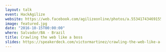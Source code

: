 ```yaml
---
layout: talk
event: HackAgilize
website: https://web.facebook.com/agilizeonline/photos/a.553417434691557.1073741825.463556850344283/1309636965736263/?type=3&_rdc=1&_rdr
image: featured.jpg
date: "2016-10-15T00:00:00"
where: Salvador/BA - Brazil
title: Crawling the web like a boss
slides: https://speakerdeck.com/victormartinez/crawling-the-web-like-a-boss
---
```


